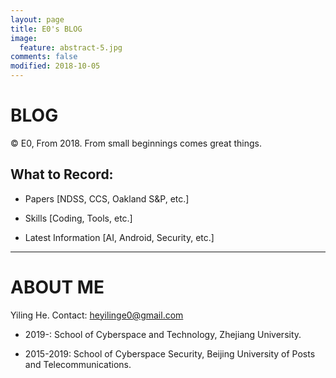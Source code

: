 ```yaml
---
layout: page
title: E0's BLOG
image:
  feature: abstract-5.jpg
comments: false
modified: 2018-10-05
---
```

# BLOG

© E0, From 2018. From small beginnings comes great things.

## What to Record:

* Papers [NDSS, CCS, Oakland S&P, etc.]

* Skills [Coding, Tools, etc.]

* Latest Information [AI, Android, Security, etc.]

---

# ABOUT ME

Yiling He. Contact: heyilinge0@gmail.com

* 2019-: School of Cyberspace and Technology, Zhejiang University.

* 2015-2019: School of Cyberspace Security, Beijing University of Posts and Telecommunications.